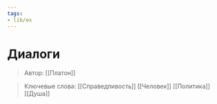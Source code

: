```yaml
---
tags:
- lib/ex
---
```

# Диалоги
>Автор: [[Платон]]

>Ключевые слова: [[Справедливость]] [[Человек]] [[Политика]] [[Душа]]
